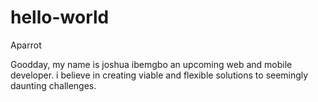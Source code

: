 # hello-world
Aparrot

Goodday, my name is joshua ibemgbo an upcoming web and mobile developer. 
i believe in creating viable and flexible solutions to seemingly daunting challenges.
